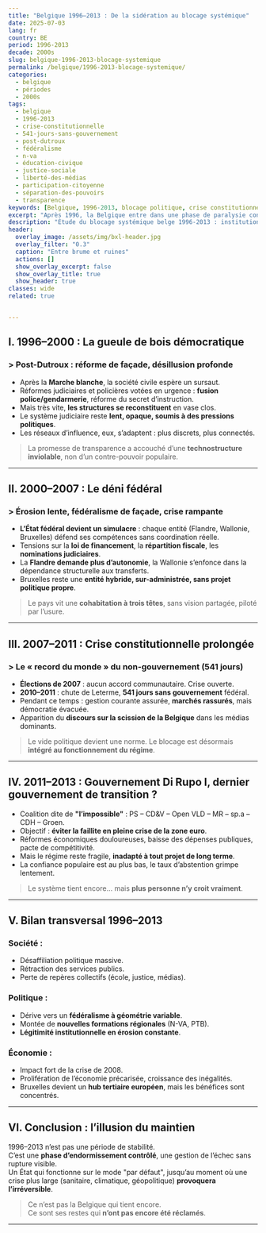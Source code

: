 ```yaml
---
title: "Belgique 1996–2013 : De la sidération au blocage systémique"
date: 2025-07-03
lang: fr
country: BE
period: 1996-2013
decade: 2000s
slug: belgique-1996-2013-blocage-systemique
permalink: /belgique/1996-2013-blocage-systemique/
categories:
  - belgique
  - périodes
  - 2000s
tags:
  - belgique
  - 1996-2013
  - crise-constitutionnelle
  - 541-jours-sans-gouvernement
  - post-dutroux
  - fédéralisme
  - n-va
  - éducation-civique
  - justice-sociale
  - liberté-des-médias
  - participation-citoyenne
  - séparation-des-pouvoirs
  - transparence
keywords: [Belgique, 1996-2013, blocage politique, crise constitutionnelle, 541 jours sans gouvernement, fédéralisme conflictuel, désaffiliation citoyenne]
excerpt: "Après 1996, la Belgique entre dans une phase de paralysie contrôlée : réformes judiciaires inabouties, record mondial d’absence de gouvernement et érosion continue de la légitimité institutionnelle."
description: "Étude du blocage systémique belge 1996-2013 : institutions fragmentées, crises politiques chroniques et désaffiliation progressive de la société."
header:
  overlay_image: /assets/img/bxl-header.jpg
  overlay_filter: "0.3"
  caption: "Entre brume et ruines"
  actions: []
  show_overlay_excerpt: false
  show_overlay_title: true
  show_header: true
classes: wide
related: true


---
```



## I. 1996–2000 : La gueule de bois démocratique

### > Post-Dutroux : réforme de façade, désillusion profonde

- Après la **Marche blanche**, la société civile espère un sursaut.
- Réformes judiciaires et policières votées en urgence : **fusion police/gendarmerie**, réforme du secret d’instruction.
- Mais très vite, **les structures se reconstituent** en vase clos.
- Le système judiciaire reste **lent, opaque, soumis à des pressions politiques**.
- Les réseaux d’influence, eux, s’adaptent : plus discrets, plus connectés.

> La promesse de transparence a accouché d’une **technostructure inviolable**, non d’un contre-pouvoir populaire.

---

## II. 2000–2007 : Le déni fédéral

### > Érosion lente, fédéralisme de façade, crise rampante

- **L’État fédéral devient un simulacre** : chaque entité (Flandre, Wallonie, Bruxelles) défend ses compétences sans coordination réelle.
- Tensions sur la **loi de financement**, la **répartition fiscale**, les **nominations judiciaires**.
- La **Flandre demande plus d’autonomie**, la Wallonie s’enfonce dans la dépendance structurelle aux transferts.
- Bruxelles reste une **entité hybride, sur-administrée, sans projet politique propre**.

> Le pays vit une **cohabitation à trois têtes**, sans vision partagée, piloté par l’usure.

---

## III. 2007–2011 : Crise constitutionnelle prolongée

### > Le « record du monde » du non-gouvernement (541 jours)

- **Élections de 2007** : aucun accord communautaire. Crise ouverte.
- **2010–2011** : chute de Leterme, **541 jours sans gouvernement** fédéral.
- Pendant ce temps : gestion courante assurée, **marchés rassurés**, mais démocratie évacuée.
- Apparition du **discours sur la scission de la Belgique** dans les médias dominants.

> Le vide politique devient une norme. Le blocage est désormais **intégré au fonctionnement du régime**.

---

## IV. 2011–2013 : Gouvernement Di Rupo I, dernier gouvernement de transition ?

- Coalition dite de **"l’impossible"** : PS – CD&V – Open VLD – MR – sp.a – CDH – Groen.
- Objectif : **éviter la faillite en pleine crise de la zone euro**.
- Réformes économiques douloureuses, baisse des dépenses publiques, pacte de compétitivité.
- Mais le régime reste fragile, **inadapté à tout projet de long terme**.
- La confiance populaire est au plus bas, le taux d’abstention grimpe lentement.

> Le système tient encore… mais **plus personne n’y croit vraiment**.

---

## V. Bilan transversal 1996–2013

### Société :
- Désaffiliation politique massive.
- Rétraction des services publics.
- Perte de repères collectifs (école, justice, médias).

### Politique :
- Dérive vers un **fédéralisme à géométrie variable**.
- Montée de **nouvelles formations régionales** (N-VA, PTB).
- **Légitimité institutionnelle en érosion constante**.

### Économie :
- Impact fort de la crise de 2008.
- Prolifération de l’économie précarisée, croissance des inégalités.
- Bruxelles devient un **hub tertiaire européen**, mais les bénéfices sont concentrés.

---

## VI. Conclusion : l’illusion du maintien

1996–2013 n’est pas une période de stabilité.  
C’est une **phase d’endormissement contrôlé**, une gestion de l’échec sans rupture visible.  
Un État qui fonctionne sur le mode "par défaut", jusqu’au moment où une crise plus large (sanitaire, climatique, géopolitique) **provoquera l’irréversible**.

> Ce n’est pas la Belgique qui tient encore.  
> Ce sont ses restes qui **n’ont pas encore été réclamés**.

---
